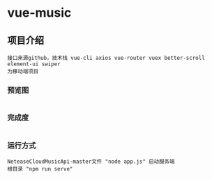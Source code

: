 # vue-music

## 项目介绍
```
接口来源github，技术栈 vue-cli axios vue-router vuex better-scroll element-ui swiper
为移动端项目
```
### 预览图
```

```

### 完成度
```

```

### 运行方式
```
NeteaseCloudMusicApi-master文件 "node app.js" 启动服务端
根目录 "npm run serve"
```

